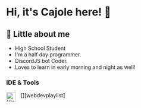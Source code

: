 # Hi, it's Cajole here! 👋

## 📄 Little about me

- High School Student
- I'm a half day programmer.
- DiscordJS bot Coder.
- Loves to learn in early morning and night as well!

### IDE & Tools

[<img align="left" alt="Visual Studio Code" width="26px" src="https://cdn.jsdelivr.net/gh/devicons/devicon/icons/vscode/vscode-original.svg" style="padding-right:10px;" />][webdevplaylist]